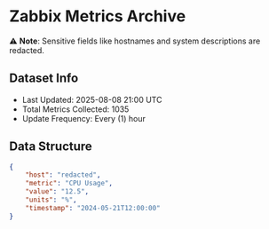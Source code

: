 # Zabbix Metrics Archive

⚠️ **Note**: Sensitive fields like hostnames and system descriptions are redacted.

## Dataset Info
- Last Updated: 2025-08-08 21:00 UTC
- Total Metrics Collected: 1035
- Update Frequency: Every (1) hour

## Data Structure
```json
{
    "host": "redacted",
    "metric": "CPU Usage",
    "value": "12.5",
    "units": "%",
    "timestamp": "2024-05-21T12:00:00"
}
```
